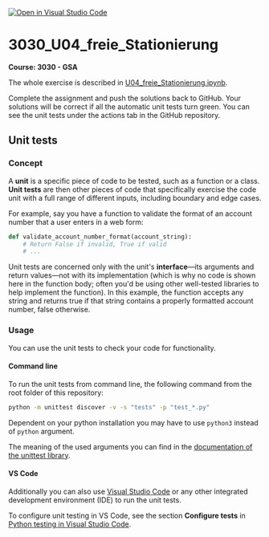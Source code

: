 [![Open in Visual Studio Code](https://classroom.github.com/assets/open-in-vscode-2e0aaae1b6195c2367325f4f02e2d04e9abb55f0b24a779b69b11b9e10269abc.svg)](https://classroom.github.com/online_ide?assignment_repo_id=16552991&assignment_repo_type=AssignmentRepo)
# 3030_U04_freie_Stationierung

**Course: 3030 - GSA**

The whole exercise is described in [U04_freie_Stationierung.ipynb](U04_freie_Stationierung.ipynb).

Complete the assignment and push the solutions back to GitHub. Your solutions will be correct if all the automatic unit tests turn green. You can see the unit tests under the actions tab in the GitHub repository.

## Unit tests

### Concept

A **unit** is a specific piece of code to be tested, such as a function or a class. **Unit tests** are then other pieces of code that specifically exercise the code unit with a full range of different inputs, including boundary and edge cases.

For example, say you have a function to validate the format of an account number that a user enters in a web form:

```python
def validate_account_number_format(account_string):
    # Return False if invalid, True if valid
    # ...
```

Unit tests are concerned only with the unit's **interface**—its arguments and return values—not with its implementation (which is why no code is shown here in the function body; often you'd be using other well-tested libraries to help implement the function). In this example, the function accepts any string and returns true if that string contains a properly formatted account number, false otherwise.

### Usage

You can use the unit tests to check your code for functionality.

#### Command line

To run the unit tests from command line, the following command from the root folder of this repository:

```bash
python -m unittest discover -v -s "tests" -p "test_*.py"
```

Dependent on your python installation you may have to use ``python3`` instead of ``python`` argument.

The meaning of the used arguments you can find in the [documentation of the unittest library](https://docs.python.org/3/library/unittest.html).


#### VS Code

Additionally you can also use [Visual Studio Code](https://code.visualstudio.com/) or any other integrated development environment (IDE) to run the unit tests.

To configure unit testing in VS Code, see the section **Configure tests** in [Python testing in Visual Studio Code](https://code.visualstudio.com/docs/python/testing).
